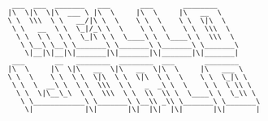 <pre>
 ___  ___  _______   ___       ___       ________          
|\  \|\  \|\  ___ \ |\  \     |\  \     |\   __  \         
\ \  \\\  \ \   __/|\ \  \    \ \  \    \ \  \|\  \        
 \ \   __  \ \  \_|/_\ \  \    \ \  \    \ \  \\\  \       
  \ \  \ \  \ \  \_|\ \ \  \____\ \  \____\ \  \\\  \      
   \ \__\ \__\ \_______\ \_______\ \_______\ \_______\     
    \|__|\|__|\|_______|\|_______|\|_______|\|_______|     
 ___       __   ________  ________  ___       ________     
|\  \     |\  \|\   __  \|\   __  \|\  \     |\   ___ \    
\ \  \    \ \  \ \  \|\  \ \  \|\  \ \  \    \ \  \_|\ \   
 \ \  \  __\ \  \ \  \\\  \ \   _  _\ \  \    \ \  \ \\ \  
  \ \  \|\__\_\  \ \  \\\  \ \  \\  \\ \  \____\ \  \_\\ \ 
   \ \____________\ \_______\ \__\\ _\\ \_______\ \_______\
    \|____________|\|_______|\|__|\|__|\|_______|\|_______|
</pre>


